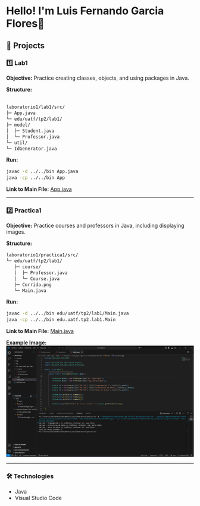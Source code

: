 
# Hello! I'm Luis Fernando Garcia Flores🚀

## 🧪 Projects

### 1️⃣ Lab1
**Objective:** Practice creating classes, objects, and using packages in Java.

**Structure:**
```

laboratorio1/lab1/src/
├─ App.java
└─ edu/uatf/tp2/lab1/
├─ model/
│  ├─ Student.java
│  └─ Professor.java
└─ util/
└─ IdGenerator.java

````

**Run:**
```bash
javac -d ../../bin App.java
java -cp ../../bin App
````

**Link to Main File:**
[App.java](https://github.com/TK-FUISTELS154/Laboratorio-1-/tree/main/laboratorio1/lab1/src/App.java)

---

### 2️⃣ Practica1

**Objective:** Practice courses and professors in Java, including displaying images.

**Structure:**

```
laboratorio1/practica1/src/
└─ edu/uatf/tp2/lab1/
   ├─ course/
   │  ├─ Professor.java
   │  └─ Course.java
   ├─ Corrida.png
   └─ Main.java
```

**Run:**

```bash
javac -d ../../bin edu/uatf/tp2/lab1/Main.java
java -cp ../../bin edu.uatf.tp2.lab1.Main
```

**Link to Main File:**
[Main.java](https://github.com/TK-FUISTELS154/Laboratorio-1-/tree/main/laboratorio1/practica1/src/edu/uatf/tp2/lab1/Main.java)

**Example Image:**
![Corrida](https://github.com/TK-FUISTELS154/Laboratorio-1-/blob/main/laboratorio1/practica1/src/edu/uatf/tp2/lab1/Corrida.png?raw=true)

---

### 🛠 Technologies

* Java
* Visual Studio Code



